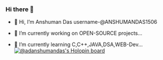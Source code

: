 ### Hi there 👋


- 👋 Hi, I’m Anshuman Das username-@ANSHUMANDAS1506 

- 🔭 I’m currently working on OPEN-SOURCE projects...
- 🌱 I’m currently learning C,C++,JAVA,DSA,WEB-Dev...
[![@adanshumandas's Holopin board](https://holopin.me/adanshumandas)](https://holopin.io/@adanshumandas)
